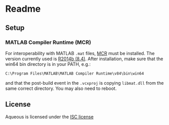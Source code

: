 # Readme

## Setup

### MATLAB Compiler Runtime (MCR)

For interoperability with MATLAB `.mat` files, [MCR](http://www.mathworks.com/products/compiler/mcr/) must be installed. The version currently used is [R2014b (8.4)](http://www.mathworks.com/supportfiles/downloads/R2014b/deployment_files/R2014b/installers/win64/MCR_R2014b_win64_installer.exe). After installation, make sure that the
win64 bin directory is in your PATH, e.g.:

```
C:\Program Files\MATLAB\MATLAB Compiler Runtime\v84\bin\win64
```

and that the post-build event in the `.vcxproj` is copying `libmat.dll` from the same correct directory. You may also need to reboot.

## License

Aqueous is licensed under the [ISC license](http://opensource.org/licenses/ISC)
